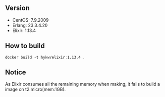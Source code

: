 ## Version
- CentOS: 7.9.2009
- Erlang: 23.3.4.20
- Elixir: 1.13.4

## How to build

```
docker build -t hykw/elixir:1.13.4 .
```

## Notice

As Elixir consumes all the remaining memory when making, it fails to build a image on t2.micro(mem:1GB).
